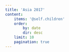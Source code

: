 ```yaml
---
title: 'Asia 2017'
content:
    items: '@self.children'
    order:
        by: date
        dir: desc
    limit: 10
    pagination: true
---
```


